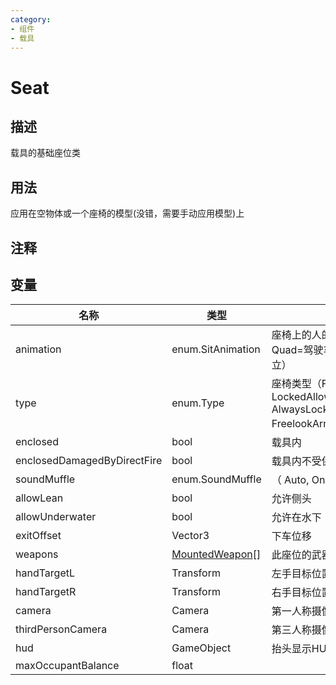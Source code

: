 ```yaml
---
category: 
- 组件
- 载具
---
```

# Seat

## 描述

载具的基础座位类

## 用法

应用在空物体或一个座椅的模型(没错，需要手动应用模型)上

## 注释

## 变量
| 名称 | 类型 | 描述 |
| ----------- | ----------- | ----------- |
| animation | enum.SitAnimation | 座椅上的人的动作（Chair=坐下, Quad=驾驶车辆, Standing=站立） |
| type | enum.Type | 座椅类型（FreelookUnarmed, LockedAllowFreelookUnarmed, AlwaysLockedUnarmed, FreelookArmed） |
| enclosed | bool | 载具内 |
| enclosedDamagedByDirectFire | bool | 载具内不受保护 |
| soundMuffle | enum.SoundMuffle | （ Auto, On, Off ） |
| allowLean | bool | 允许侧头 |
| allowUnderwater | bool | 允许在水下 |
| exitOffset | Vector3 | 下车位移 |
| weapons | [MountedWeapon](./MountedWeapon.md)[] | 此座位的武器 |
| handTargetL | Transform | 左手目标位置 |
| handTargetR | Transform | 右手目标位置 |
| camera | Camera | 第一人称摄像机 |
| thirdPersonCamera | Camera | 第三人称摄像机 |
| hud | GameObject | 抬头显示HUB |
| maxOccupantBalance | float |  |
